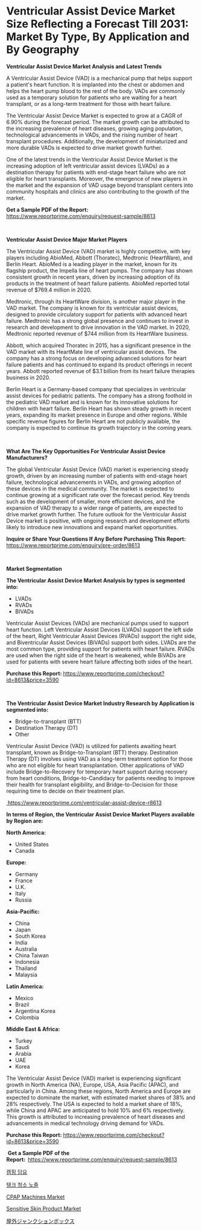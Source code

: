 <p><h1>Ventricular Assist Device Market Size Reflecting a Forecast Till 2031: Market By Type, By Application and By Geography</h1></p><p><strong>Ventricular Assist Device Market Analysis and Latest Trends</strong></p>
<p><p>A Ventricular Assist Device (VAD) is a mechanical pump that helps support a patient's heart function. It is implanted into the chest or abdomen and helps the heart pump blood to the rest of the body. VADs are commonly used as a temporary solution for patients who are waiting for a heart transplant, or as a long-term treatment for those with heart failure.</p><p>The Ventricular Assist Device Market is expected to grow at a CAGR of 6.90% during the forecast period. The market growth can be attributed to the increasing prevalence of heart diseases, growing aging population, technological advancements in VADs, and the rising number of heart transplant procedures. Additionally, the development of miniaturized and more durable VADs is expected to drive market growth further.</p><p>One of the latest trends in the Ventricular Assist Device Market is the increasing adoption of left ventricular assist devices (LVADs) as a destination therapy for patients with end-stage heart failure who are not eligible for heart transplants. Moreover, the emergence of new players in the market and the expansion of VAD usage beyond transplant centers into community hospitals and clinics are also contributing to the growth of the market.</p></p>
<p><strong>Get a Sample PDF of the Report:&nbsp;</strong> <a href="https://www.reportprime.com/enquiry/request-sample/8613">https://www.reportprime.com/enquiry/request-sample/8613</a></p>
<p>&nbsp;</p>
<p><strong>Ventricular Assist Device Major Market Players</strong></p>
<p><p>The Ventricular Assist Device (VAD) market is highly competitive, with key players including AbioMed, Abbott (Thoratec), Medtronic (HeartWare), and Berlin Heart. AbioMed is a leading player in the market, known for its flagship product, the Impella line of heart pumps. The company has shown consistent growth in recent years, driven by increasing adoption of its products in the treatment of heart failure patients. AbioMed reported total revenue of $769.4 million in 2020.</p><p>Medtronic, through its HeartWare division, is another major player in the VAD market. The company is known for its ventricular assist devices, designed to provide circulatory support for patients with advanced heart failure. Medtronic has a strong global presence and continues to invest in research and development to drive innovation in the VAD market. In 2020, Medtronic reported revenue of $744 million from its HeartWare business.</p><p>Abbott, which acquired Thoratec in 2015, has a significant presence in the VAD market with its HeartMate line of ventricular assist devices. The company has a strong focus on developing advanced solutions for heart failure patients and has continued to expand its product offerings in recent years. Abbott reported revenue of $3.1 billion from its heart failure therapies business in 2020.</p><p>Berlin Heart is a Germany-based company that specializes in ventricular assist devices for pediatric patients. The company has a strong foothold in the pediatric VAD market and is known for its innovative solutions for children with heart failure. Berlin Heart has shown steady growth in recent years, expanding its market presence in Europe and other regions. While specific revenue figures for Berlin Heart are not publicly available, the company is expected to continue its growth trajectory in the coming years.</p></p>
<p>&nbsp;</p>
<p><strong>What Are The Key Opportunities For Ventricular Assist Device Manufacturers?</strong></p>
<p><p>The global Ventricular Assist Device (VAD) market is experiencing steady growth, driven by an increasing number of patients with end-stage heart failure, technological advancements in VADs, and growing adoption of these devices in the medical community. The market is expected to continue growing at a significant rate over the forecast period. Key trends such as the development of smaller, more efficient devices, and the expansion of VAD therapy to a wider range of patients, are expected to drive market growth further. The future outlook for the Ventricular Assist Device market is positive, with ongoing research and development efforts likely to introduce new innovations and expand market opportunities.</p></p>
<p><strong>Inquire or Share Your Questions If Any Before Purchasing This Report:</strong> <a href="https://www.reportprime.com/enquiry/pre-order/8613">https://www.reportprime.com/enquiry/pre-order/8613</a></p>
<p>&nbsp;</p>
<p><strong>Market Segmentation</strong></p>
<p><strong>The Ventricular Assist Device Market Analysis by types is segmented into:</strong></p>
<p><ul><li>LVADs</li><li>RVADs</li><li>BIVADs</li></ul></p>
<p><p>Ventricular Assist Devices (VADs) are mechanical pumps used to support heart function. Left Ventricular Assist Devices (LVADs) support the left side of the heart, Right Ventricular Assist Devices (RVADs) support the right side, and Biventricular Assist Devices (BiVADs) support both sides. LVADs are the most common type, providing support for patients with heart failure. RVADs are used when the right side of the heart is weakened, while BiVADs are used for patients with severe heart failure affecting both sides of the heart.</p></p>
<p><strong>Purchase this Report:&nbsp;</strong><a href="https://www.reportprime.com/checkout?id=8613&price=3590">https://www.reportprime.com/checkout?id=8613&price=3590</a></p>
<p>&nbsp;</p>
<p><strong>The Ventricular Assist Device Market Industry Research by Application is segmented into:</strong></p>
<p><ul><li>Bridge-to-transplant (BTT)</li><li>Destination Therapy (DT)</li><li>Other</li></ul></p>
<p><p>Ventricular Assist Device (VAD) is utilized for patients awaiting heart transplant, known as Bridge-to-Transplant (BTT) therapy. Destination Therapy (DT) involves using VAD as a long-term treatment option for those who are not eligible for heart transplantation. Other applications of VAD include Bridge-to-Recovery for temporary heart support during recovery from heart conditions, Bridge-to-Candidacy for patients needing to improve their health for transplant eligibility, and Bridge-to-Decision for those requiring time to decide on their treatment plan.</p></p>
<p><a href="https://www.reportprime.com/ventricular-assist-device-r8613">&nbsp;https://www.reportprime.com/ventricular-assist-device-r8613</a></p>
<p><strong>In terms of Region, the Ventricular Assist Device Market Players available by Region are:</strong></p>
<p>
    <p> <strong> North America: </strong>
        <ul>
            <li>United States</li>
            <li>Canada</li>
        </ul>
        </p> 
    <p> <strong> Europe: </strong>
        <ul>
            <li>Germany</li>
            <li>France</li>
            <li>U.K.</li>
            <li>Italy</li>
            <li>Russia</li>
        </ul>
        </p> 
    <p> <strong> Asia-Pacific: </strong>
        <ul>
            <li>China</li>
            <li>Japan</li>
            <li>South Korea</li>
            <li>India</li>
            <li>Australia</li>
            <li>China Taiwan</li>
            <li>Indonesia</li>
            <li>Thailand</li>
            <li>Malaysia</li>
        </ul>
        </p> 
    <p> <strong> Latin America: </strong>
        <ul>
            <li>Mexico</li>
            <li>Brazil</li>
            <li>Argentina Korea</li>
            <li>Colombia</li>
        </ul>
        </p> 
    <p> <strong> Middle East & Africa: </strong>
        <ul>
            <li>Turkey</li>
            <li>Saudi</li>
            <li>Arabia</li>
            <li>UAE</li>
            <li>Korea</li>
        </ul>
    </p>
    </p>
<p><p>The Ventricular Assist Device (VAD) market is experiencing significant growth in North America (NA), Europe, USA, Asia Pacific (APAC), and particularly in China. Among these regions, North America and Europe are expected to dominate the market, with estimated market shares of 38% and 28% respectively. The USA is expected to hold a market share of 18%, while China and APAC are anticipated to hold 10% and 6% respectively. This growth is attributed to increasing prevalence of heart diseases and advancements in medical technology driving demand for VADs.</p></p>
<p><strong>Purchase this Report: </strong><a href="https://www.reportprime.com/checkout?id=8613&price=3590">https://www.reportprime.com/checkout?id=8613&price=3590</a></p>
<p>&nbsp;<strong>Get a Sample PDF of the Report:&nbsp;&nbsp;</strong><a href="https://www.reportprime.com/enquiry/request-sample/8613">https://www.reportprime.com/enquiry/request-sample/8613</a></p>
<p><strong></strong></p>
<p><p><a href="https://github.com/CliftonFisher9067/Market-Research-Report-List-1/blob/main/556832573207.md">캠핑 담요</a></p><p><a href="https://github.com/vskv4779xr1/Market-Research-Report-List-2/blob/main/438284173206.md">탱크 청소 노즐</a></p><p><a href="https://github.com/Glendatilghmankmgz0rbhwpy/Market-Research-Report-List-2/blob/main/cpap-machines-market.md">CPAP Machines Market</a></p><p><a href="https://issuu.com/reportprime-2/docs/sensitive-skin-product-market-size-2030.pptx">Sensitive Skin Product Market</a></p><p><a href="https://github.com/EmoryYundt1935/Market-Research-Report-List-1/blob/main/831673577469.md">屋外ジャンクションボックス</a></p></p>